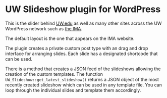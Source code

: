 # UW Slideshow plugin for WordPress

This is the slider behind [UW.edu](http://uw.edu) as well as many other sites across the UW WordPress network 
such as [the IMA](http://uw.edu/ima). 

The default layout is the one that appears on the IMA website. 


The plugin creates a private custom post type with an drag and drop interface for arranging slides. 
Each slide has a designated shortcode that can be used.


There is a method that creates a JSON feed of the slideshows allowing the creation of the custom templates.
The function `UW_Slideshow::get_latest_slideshow()` returns a JSON object of the most recently created slideshow 
which can be used in any template file. You can loop through the individual slides and template them accordingly. 
